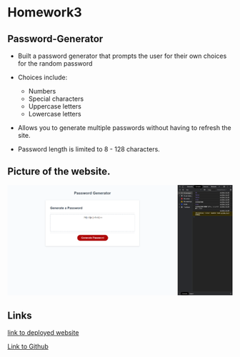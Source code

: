 # Homework3
## Password-Generator

* Built a password generator that prompts the user for their own choices for the random password

* Choices include:

  * Numbers
  * Special characters
  * Uppercase letters
  * Lowercase letters

* Allows you to generate multiple passwords without having to refresh the site.

* Password length is limited to 8 - 128 characters.

## Picture of the website.

![password-generator](password_generator.png)

## Links

[link to deployed website](https://jacobduden.github.io/Homework3/.)

[Link to Github](https://github.com/jacobduden/Homework3)